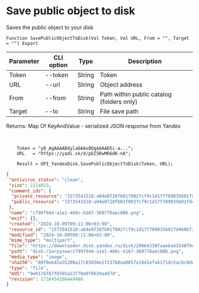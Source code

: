 ﻿---
sidebar_position: 6
---

# Save public object to disk
 Saves the public object to your disk



`Function SavePublicObjectToDisk(Val Token, Val URL, From = "", Target = "") Export`

  | Parameter | CLI option | Type | Description |
  |-|-|-|-|
  | Token | --token | String | Token |
  | URL | --url | String | Object address |
  | From | --from | String | Path within public catalog (folders only) |
  | Target | --to | String | File save path |

  
  Returns:  Map Of KeyAndValue - serialized JSON response from Yandex

<br/>




```bsl title="Code example"
    Token = "y0_AgAAAABdylaOAAs0QgAAAAD5i-a...";
    URL   = "https://yadi.sk/d/pbI5RwM66dK-nA";

    Result = OPI_YandexDisk.SavePublicObjectToDisk(Token, URL);
```
 



```json title="Result"
{
 "antivirus_status": "clean",
 "size": 2114023,
 "comment_ids": {
  "private_resource": "1573541518:a84e0728fb01f0027cf9c1d17f789835601fd460bf3ad4a1fb0fc8ddb4b6fd30",
  "public_resource": "1573541518:a84e0728fb01f0027cf9c1d17f789835601fd460bf3ad4a1fb0fc8ddb4b6fd30"
 },
 "name": "c799f944-a1e1-460c-b167-369776aec80b.png",
 "exif": {},
 "created": "2024-10-09T09:11:06+03:00",
 "resource_id": "1573541518:a84e0728fb01f0027cf9c1d17f789835601fd460bf3ad4a1fb0fc8ddb4b6fd30",
 "modified": "2024-10-09T09:11:06+03:00",
 "mime_type": "multipart",
 "file": "https://downloader.disk.yandex.ru/disk/200b4338faaeba43248f9caf757082b27048ac80701312e53ac6eeac130e0205/670656bb/gwThwhLBKYvLhQCNnqAHikawF6ofeh69S2Q-9g1T5IGPQ-vmmg5ho0UNlym1cYvMYt55yWUwrNHLEwnJN27VGg%3D%3D?uid=1573541518&filename=c799f944-a1e1-460c-b167-369776aec80b.png&disposition=attachment&hash=&limit=0&content_type=multipart&owner_uid=1573541518&fsize=2114023&hid=03d7263840468e281bd0b238a26e7d0d&media_type=image&tknv=v2&etag=9e0176f87f6565a22f78e0f9b39a4d78",
 "path": "disk:/Загрузки/c799f944-a1e1-460c-b167-369776aec80b.png",
 "media_type": "image",
 "sha256": "89f8eb42a35208a17c85036e17237b0aa0657e1841efa6171dc5acbc0dea9e18",
 "type": "file",
 "md5": "9e0176f87f6565a22f78e0f9b39a4d78",
 "revision": 1728454266449486
}
```
